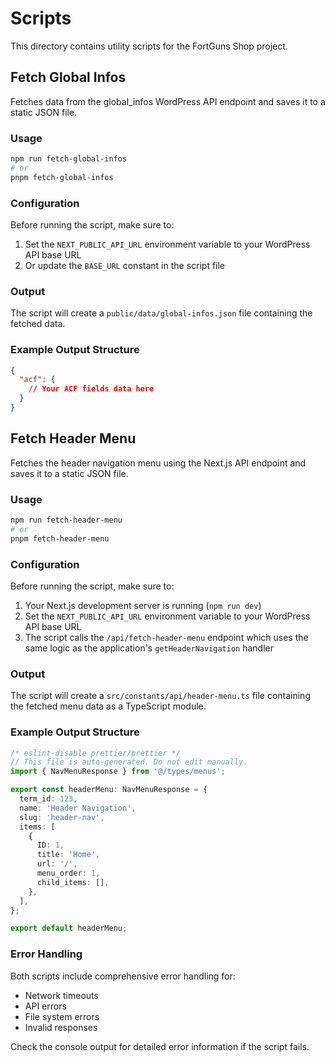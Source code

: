 # Scripts

This directory contains utility scripts for the FortGuns Shop project.

## Fetch Global Infos

Fetches data from the global_infos WordPress API endpoint and saves it to a static JSON file.

### Usage

```bash
npm run fetch-global-infos
# or
pnpm fetch-global-infos
```

### Configuration

Before running the script, make sure to:

1. Set the `NEXT_PUBLIC_API_URL` environment variable to your WordPress API base URL
2. Or update the `BASE_URL` constant in the script file

### Output

The script will create a `public/data/global-infos.json` file containing the fetched data.

### Example Output Structure

```json
{
  "acf": {
    // Your ACF fields data here
  }
}
```

## Fetch Header Menu

Fetches the header navigation menu using the Next.js API endpoint and saves it to a static JSON file.

### Usage

```bash
npm run fetch-header-menu
# or
pnpm fetch-header-menu
```

### Configuration

Before running the script, make sure to:

1. Your Next.js development server is running (`npm run dev`)
2. Set the `NEXT_PUBLIC_API_URL` environment variable to your WordPress API base URL
3. The script calls the `/api/fetch-header-menu` endpoint which uses the same logic as the application's `getHeaderNavigation` handler

### Output

The script will create a `src/constants/api/header-menu.ts` file containing the fetched menu data as a TypeScript module.

### Example Output Structure

```typescript
/* eslint-disable prettier/prettier */
// This file is auto-generated. Do not edit manually.
import { NavMenuResponse } from '@/types/menus';

export const headerMenu: NavMenuResponse = {
  term_id: 123,
  name: 'Header Navigation',
  slug: 'header-nav',
  items: [
    {
      ID: 1,
      title: 'Home',
      url: '/',
      menu_order: 1,
      child_items: [],
    },
  ],
};

export default headerMenu;
```

### Error Handling

Both scripts include comprehensive error handling for:

- Network timeouts
- API errors
- File system errors
- Invalid responses

Check the console output for detailed error information if the script fails.

